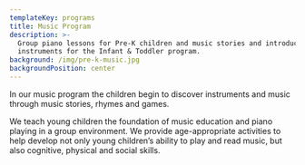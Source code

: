 ```yaml
---
templateKey: programs
title: Music Program
description: >-
  Group piano lessons for Pre-K children and music stories and introductions to
  instruments for the Infant & Toddler program.
background: /img/pre-k-music.jpg
backgroundPosition: center
---
```

In our music program the children begin to discover instruments and music through music stories, rhymes and games.

We teach young children the foundation of music education and piano playing in a group environment. We provide age-appropriate activities to help develop not only young children’s ability to play and read music, but also cognitive, physical and social skills.

![]()
